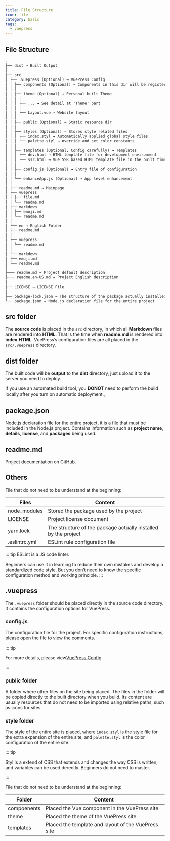 ```yaml
---
title: File Structure
icon: file
category: basic
tags:
  - vuepress
---
```


## File Structure

```md
.
├── dist → Built Output
│
├── src
│ ├── .vuepress (Optional) → VuePress Config
│ │ ├── components (Optional) → Components in this dir will be registered as global components
│ │ │
│ │ ├── theme (Optional) → Personal built Theme
│ │ │ │
│ │ │ ├── ... → See detail at 'Theme' part
│ │ │ │
│ │ │ └── Layout.vue → Website layout
│ │ │
│ │ ├── public (Optional) → Static resource dir
│ │ │
│ │ ├── styles (Optional) → Stores style related files
│ │ │ ├── index.styl → Automatically applied global style files
│ │ │ └── palette.styl → override and set color constants
│ │ │
│ │ ├── templates (Optional, Config carefully) → Templates
│ │ │ ├── dev.html → HTML template file for development environment
│ │ │ └── ssr.html → Vue SSR based HTML template file in the built time
│ │ │
│ │ ├── config.js (Optional) → Entry file of configuration
│ │ │
│ │ └── enhanceApp.js (Optional) → App level enhancement
│ │
│ ├── readme.md → Mainpage
│ ├── vuepress
│ │ ├── file.md
│ │ └── readme.md
│ ├── markdown
│ │ ├── emoji.md
│ │ └── readme.md
│ │
│ └── en → English Folder
│ ├── readme.md
│ │
│ ├── vuepress
│ │ └── readme.md
│ │
│ └── markdown
│ ├── emoji.md
│ └── readme.md
│
├─── readme.md → Project default description
├─── readme.en-US.md → Project English description
│
├── LICENSE → LICENSE File
│
├── package-lock.json → The structure of the package actually installed by the project
└── package.json → Node.js declaration file for the entire project
```

## src folder

The **source code** is placed in the `src` directory, in which all **Markdown** files are rendered into **HTML**. That is the time when **readme.md** is rendered into **index.HTML**. VuePress’s configuration files are all placed in the `src/.vuepress` directory.

## dist folder

The built code will be **output** to the **dist** directory, just upload it to the server you need to deploy.

If you use an automated build tool, you **DONOT** need to perform the build locally after you turn on automatic deployment.。

## package.json

Node.js declaration file for the entire project, it is a file that must be included in the Node.js project. Contains information such as **project name**, **details**, **license**, and **packages** being used.

## readme.md

Project documentation on GitHub.

## Others

File that do not need to be understand at the beginning:

| Files         | Content                                                        |
| ------------- | -------------------------------------------------------------- |
| node_modules  | Stored the package used by the project                         |
| LICENSE       | Project license document                                       |
| yarn.lock     | The structure of the package actually installed by the project |
| .eslintrc.yml | ESLint rule configuration file                                 |

::: tip
ESLint is a JS code linter.

Beginners can use it in learning to reduce their own mistakes and develop a standardized code style. But you don’t need to know the specific configuration method and working principle.
:::

## .vuepress

The `.vuepress` folder should be placed directly in the source code directory. It contains the configuration options for VuePress.

### config.js

The configuration file for the project. For specific configuration instructions, please open the file to view the comments.

::: tip

For more details, please view[VuePress Config](https://v1.vuepress.vuejs.org/config/)

:::

### public folder

A folder where other files on the site being placed. The files in the folder will be copied directly to the built directory when you build. Its content are usually resources that do not need to be imported using relative paths, such as icons for sites.

### style folder

The style of the entire site is placed, where `index.styl` is the style file for the extra expansion of the entire site, and `palette.styl` is the color configuration of the entire site.

::: tip

Styl is a extend of CSS that extends and changes the way CSS is written, and variables can be used derectly. Beginners do not need to master.

:::

File that do not need to be understand at the beginning:

| Folder      | Content                                             |
| ----------- | --------------------------------------------------- |
| compoenents | Placed the Vue component in the VuePress site       |
| theme       | Placed the theme of the VuePress site               |
| templates   | Placed the template and layout of the VuePress site |
